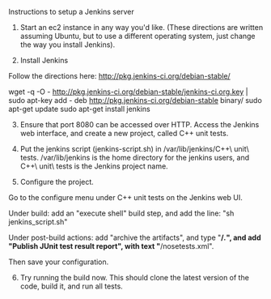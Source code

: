 Instructions to setup a Jenkins server

1. Start an ec2 instance in any way you'd like. (These directions are written assuming Ubuntu, but to use a different operating system, just change the way you install Jenkins).

2. Install Jenkins

Follow the directions here: http://pkg.jenkins-ci.org/debian-stable/

wget -q -O - http://pkg.jenkins-ci.org/debian-stable/jenkins-ci.org.key | sudo apt-key add -
deb http://pkg.jenkins-ci.org/debian-stable binary/
sudo apt-get update
sudo apt-get install jenkins

3. Ensure that port 8080 can be accessed over HTTP. Access the Jenkins web interface, and create a new project, called C++ unit tests.

4. Put the jenkins script (jenkins-script.sh) in /var/lib/jenkins/C++\ unit\ tests. /var/lib/jenkins is the home directory for the jenkins users, and C++\ unit\ tests is the Jenkins project name.

5. Configure the project.

Go to the configure menu under C++ unit tests on the Jenkins web UI.

Under build: add an "execute shell" build step, and add the line: "sh jenkins_script.sh"

Under post-build actions: add "archive the artifacts", and type "**/*.*", and add "Publish JUnit test result report", with text "**/nosetests.xml".

Then save your configuration.

6. Try running the build now. This should clone the latest version of the code, build it, and run all tests.